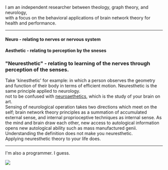 I am an independent researcher between theology, graph theory, and neurology,</br>
with a focus on the behavioral applications of brain network theory for health and performance.</br>

---

#### Neuro - relating to nerves or nervous system
#### Aesthetic - relating to perception by the sneses
### "Neuresthetic" - relating to learning of the nerves through perception of the senses.
Take 'kinesthetic' for example: in which a person observes the geometry and function of their body in terms of efficient motion. Neuresthetic is the same principle applied to neurology.</br>
not to be confused with [neuroaethetics](https://www.ncbi.nlm.nih.gov/pmc/articles/PMC7075503/), which is the study of your brain on art.</br>
Sensing of neurological operation takes two directions which meet on the self; brain network theory principles as a summation of accumulated external sense, and internal proprioceptive techniques as internal sense. As the mind and brain draw each other, new access to autological information opens new autological ability such as mass manufactured genii.</br>
Understanding the definition does not make you neuresthetic.</br>
Applying neuresthetic theory to your life does.</br>

---

I'm also a programmer. I guess.
<!-- [<img src="https://www.codewars.com/users/neuresthetics/badges/large">](https://www.codewars.com/users/neuresthetics) -->
[<img src="https://www.codewars.com/users/neuresthetics/badges/micro">](https://www.codewars.com/users/neuresthetics)
